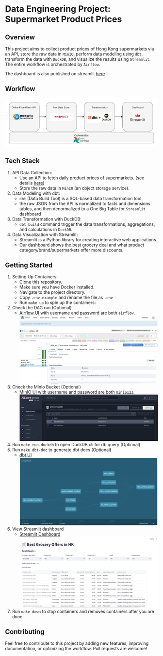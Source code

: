 # Data Engineering Project: Supermarket Product Prices
## Overview
This project aims to collect product prices of Hong Kong supermarkets via an API, store the raw data in `MinIO`, perform data modeling using `dbt`, transform the data with `DuckDB`, and visualize the results using `Streamlit`. The entire workflow is orchestrated by `Airflow`.

The dashboard is also published on streamlit [here](https://hk-supermarket-prices.streamlit.app/)

## Workflow
![alt workflow](https://github.com/jerryloyn/data-stack-supermarket-prices/blob/master/assets/supermarket_prices_drawio.png?raw=true)

## Tech Stack
1. API Data Collection:
    - Use an API to fetch daily product prices of supermarkets. (see details [here](https://data.gov.hk/en-data/dataset/cc-pricewatch-pricewatch))
    - Store the raw data in `MinIO` (an object storage service).
1. Data Modeling with dbt:
    - `dbt` (Data Build Tool) is a SQL-based data transformation tool.
    - the raw JSON from the API is normalized to facts and dimensions tables, and then denormalized to a One Big Table for `Streamlit` dashboard
1. Data Transformation with DuckDB:
    - `dbt build` command trigger the data transformations, aggregations, and calculations in `DuckDB`.
1. Data Visualization with Streamlit:
    - Streamlit is a Python library for creating interactive web applications.
    - Our dashboard shows the best grocery deal and what product category/brand/supermarkets offer more discounts.

## Getting Started
1. Setting Up Containers:
    - Clone this repository.
    - Make sure you have Docker installed.
    - Navigate to the project directory.
    - Copy `.env.example` and rename the file as `.env`
    - Run `make up` to spin up the containers:
1. Check the DAG run (Optional)
    -  [Airflow UI](http:localhost:8000) with username and password are both `airflow`.
    ![alt airflow-ui](https://github.com/jerryloyn/data-stack-supermarket-prices/blob/master/assets/airflow_screenshot.png?raw=true)
1. Check the Minio Bucket (Optional)
    -  [MinIO UI](http:localhost:9000) with username and password are both `minio123`.
    ![alt minio-ui](https://github.com/jerryloyn/data-stack-supermarket-prices/blob/master/assets/minio_screenshot.png?raw=true)
1. Run `make run-duckdb` to open DuckDB cli for db query (Optional)
1. Run `make dbt-doc` to generate dbt docs (Optional)
    - [dbt UI](http:localhost:8080)
    ![alt dbt-lineage](https://github.com/jerryloyn/data-stack-supermarket-prices/blob/master/assets/dbt_lineage_screenshot.png?raw=true)
1. View Streamlit dashboard
    - [Streamlit Dashboard](http://localhost:8501)
    ![alt streamlit](https://github.com/jerryloyn/data-stack-supermarket-prices/blob/master/assets/streamlit_screenshot.png?raw=true)
1. Run `make down` to stop containers and removes containers after you are done

## Contributing
Feel free to contribute to this project by adding new features, improving documentation, or optimizing the workflow. Pull requests are welcome!